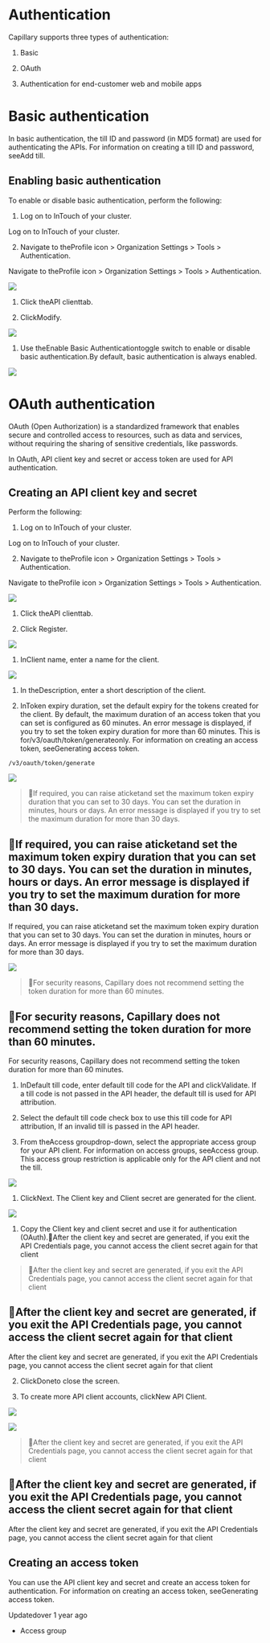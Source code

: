 # Authentication

Capillary supports three types of authentication:

1. Basic

2. OAuth

3. Authentication for end-customer web and mobile apps

# Basic authentication

In basic authentication, the till ID and password (in MD5 format) are used for authenticating the APIs. For information on creating a till ID and password, seeAdd till.

## Enabling basic authentication

To enable or disable basic authentication, perform the following:

1. Log on to InTouch of your cluster.

Log on to InTouch of your cluster.

2. Navigate to theProfile icon > Organization Settings > Tools > Authentication.

Navigate to theProfile icon > Organization Settings > Tools > Authentication.

![](https://files.readme.io/17c930d-Authentication.png)

1. Click theAPI clienttab.

2. ClickModify.

![](https://files.readme.io/0a1d6d6-orgg.png)

1. Use theEnable Basic Authenticationtoggle switch to enable or disable basic authentication.By default, basic authentication is always enabled.

![](https://files.readme.io/54a5bde-Enable_basic_auth.png)

# OAuth authentication

OAuth (Open Authorization) is a standardized framework that enables secure and controlled access to resources, such as data and services, without requiring the sharing of sensitive credentials, like passwords.

In OAuth, API client key and secret or access token are used for API authentication.

## Creating an API client key and secret

Perform the following:

1. Log on to InTouch of your cluster.

Log on to InTouch of your cluster.

2. Navigate to theProfile icon > Organization Settings > Tools > Authentication.

Navigate to theProfile icon > Organization Settings > Tools > Authentication.

![](https://files.readme.io/17c930d-Authentication.png)

1. Click theAPI clienttab.

2. Click Register.

![](https://files.readme.io/b458f7d-register.png)

1. InClient name, enter a name for the client.

![](https://files.readme.io/f690f6e-Access.png)

1. In theDescription, enter a short description of the client.

2. InToken expiry duration, set the default expiry for the tokens created for the client. By default, the maximum duration of an access token that you can set is configured as 60 minutes. An error message is displayed, if you try to set the token expiry duration for more than 60 minutes. This is for/v3/oauth/token/generateonly. For information on creating an access token, seeGenerating access token.

`/v3/oauth/token/generate`

![](https://files.readme.io/06e18e0-60_min_limit.png)

> 📘If required, you can raise aticketand set the maximum token expiry duration that you can set to 30 days. You can set the duration in minutes, hours or days. An error message is displayed if you try to set the maximum duration for more than 30 days.

## 📘If required, you can raise aticketand set the maximum token expiry duration that you can set to 30 days. You can set the duration in minutes, hours or days. An error message is displayed if you try to set the maximum duration for more than 30 days.

If required, you can raise aticketand set the maximum token expiry duration that you can set to 30 days. You can set the duration in minutes, hours or days. An error message is displayed if you try to set the maximum duration for more than 30 days.

![](https://files.readme.io/40e1b46-Token_30_days.png)

> 🚧For security reasons, Capillary does not recommend setting the token duration for more than 60 minutes.

## 🚧For security reasons, Capillary does not recommend setting the token duration for more than 60 minutes.

For security reasons, Capillary does not recommend setting the token duration for more than 60 minutes.

1. InDefault till code, enter default till code for the API and clickValidate. If a till code is not passed in the API header, the default till is used for API attribution.

2. Select the default till code check box to use this till code for API attribution, If an invalid till is passed in the API header.

3. From theAccess groupdrop-down, select the appropriate access group for your API client. For information on access groups, seeAccess group. This access group restriction is applicable only for the API client and not the till.

![](https://files.readme.io/ac9b19c-Select_access_group.png)

1. ClickNext. The Client key and Client secret are generated for the client.

![](https://files.readme.io/11dd3fd-clie.png)

1. Copy the Client key and client secret and use it for authentication (OAuth).🚧After the client key and secret are generated, if you exit the API Credentials page, you cannot access the client secret again for that client

> 🚧After the client key and secret are generated, if you exit the API Credentials page, you cannot access the client secret again for that client

## 🚧After the client key and secret are generated, if you exit the API Credentials page, you cannot access the client secret again for that client

After the client key and secret are generated, if you exit the API Credentials page, you cannot access the client secret again for that client

2. ClickDoneto close the screen.

3. To create more API client accounts, clickNew API Client.

![](https://files.readme.io/825679d-clienttt.png)

![](https://files.readme.io/916d8e7-demo.png)

> 🚧After the client key and secret are generated, if you exit the API Credentials page, you cannot access the client secret again for that client

## 🚧After the client key and secret are generated, if you exit the API Credentials page, you cannot access the client secret again for that client

After the client key and secret are generated, if you exit the API Credentials page, you cannot access the client secret again for that client

## Creating an access token

You can use the API client key and secret and create an access token for authentication. For information on creating an access token, seeGenerating access token.

Updatedover 1 year ago

- Access group